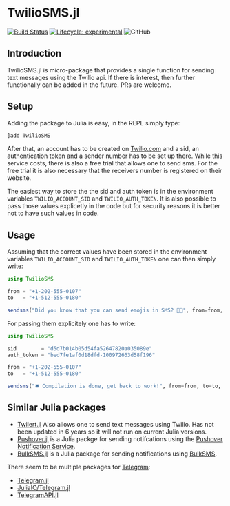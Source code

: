 # TwilioSMS.jl

[![Build Status](https://travis-ci.com/simonschoelly/TwilioSMS.jl.svg?branch=master)](https://travis-ci.com/simonschoelly/TwilioSMS.jl)
[![Lifecycle: experimental](https://img.shields.io/badge/lifecycle-experimental-orange.svg)](https://www.tidyverse.org/lifecycle/#experimental)
![GitHub](https://img.shields.io/github/license/simonschoelly/TwilioSMS.jl)

## Introduction
TwilioSMS.jl is micro-package that provides a single function for sending text messages using the Twilio api. If there is interest, then further functionaliy can be added in the future. PRs are welcome.

## Setup

Adding the package to Julia is easy, in the REPL simply type:
```julia
]add TwilioSMS
```
After that, an account has to be created on [Twilio.com](https://www.twilio.com/) and a sid, an authentication token and a sender number has to be set up there. While this service costs, there is also a free trial that allows one to send sms. For the free trial it is also necessary that the receivers number is registered on their website.

The easiest way to store the the sid and auth token is in the environment variables `TWILIO_ACCOUNT_SID` and `TWILIO_AUTH_TOKEN`. It is also possible to pass those values explicetly in the code but for security reasons it is better not to have such values in code.

## Usage

Assuming that the correct values have been stored in the environment variables `TWILIO_ACCOUNT_SID` and `TWILIO_AUTH_TOKEN` one can then simply write:

```julia
using TwilioSMS

from = "+1-202-555-0107"
to   = "+1-512-555-0180"

sendsms("Did you know that you can send emojis in SMS? 🥦🦒", from=from, to=to)
```

For passing them explicitely one has to write:
```julia
using TwilioSMS

sid        = "d5d7b014b05d54fa52647820a035089e"
auth_token = "bed7fe1af0d18dfd-100972663d58f196"

from = "+1-202-555-0107"
to   = "+1-512-555-0180"

sendsms("🛎️ Compilation is done, get back to work!", from=from, to=to, sid=sid, auth_token=auth_token)
```

## Similar Julia packages
* [Twilert.jl](https://github.com/glesica/Twilert.jl) Also allows one to send text messages using Twilio. Has not been updated in 6 years so it will not run on current Julia versions.
* [Pushover.jl](https://github.com/scls19fr/Pushover.jl) is a Julia packge for sending notifcations using the [Pushover Notification Service](https://pushover.net/).
* [BulkSMS.jl](https://github.com/scls19fr/BulkSMS.jl) is a Julia package for sending notifications using [BulkSMS](https://www.bulksms.com).

There seem to be multiple packages for [Telegram](https://telegram.org/):

* [Telegram.jl](https://github.com/Arkoniak/Telegram.jl)
* [JuliaIO/Telegram.jl](https://github.com/JuliaIO/Telegram.jl)
* [TelegramAPI.jl](TelegramAPI.jl)
